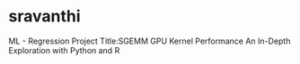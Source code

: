 # sravanthi
ML - Regression Project Title:SGEMM GPU Kernel Performance An In-Depth Exploration with Python and R
